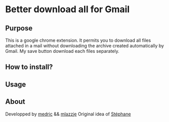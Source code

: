 Better download all for Gmail
=============================

Purpose
-------

This is a google chrome extension. It permits you to download all files attached in a mail without downloading the archive created automatically by Gmail. My save button download each files separately.

How to install?
---------------



Usage
-----



About
-----

Developped by [medric](https://github.com/medric) && [mlazzje](https://github.com/mlazzje)
Original idea of [Stéphane](https://github.com/St3ph-fr)


